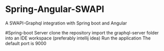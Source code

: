 # Spring-Angular-SWAPI
A SWAPI-Graphql integration with Spring boot and Angular

#Spring-boot Server
clone the repository
import the graphql-server folder into an IDE workspace (preferably intellij idea)
Run the application
The default port is 9000
